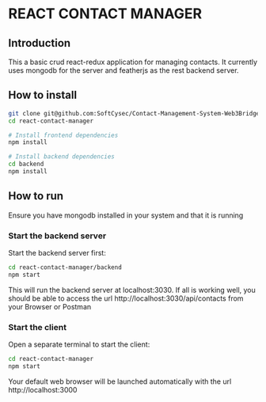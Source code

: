 # REACT CONTACT MANAGER

## Introduction
This a basic crud react-redux application for managing contacts. It currently uses mongodb for the server and featherjs as the rest backend server.

##  How to install

```bash
git clone git@github.com:SoftCysec/Contact-Management-System-Web3Bridge.git
cd react-contact-manager

# Install frontend dependencies
npm install

# Install backend dependencies
cd backend
npm install
```


## How to run
Ensure you have mongodb installed in your system and that it is running

### Start the backend server
Start the backend server first:

```bash
cd react-contact-manager/backend
npm start
```
This will run the backend server at localhost:3030. If all is working well, you should be able to access the url http://localhost:3030/api/contacts from your Browser or Postman

### Start the client
Open a separate terminal to start the client:

```bash
cd react-contact-manager
npm start
```

Your default web browser will be launched automatically with the url http://localhost:3000

